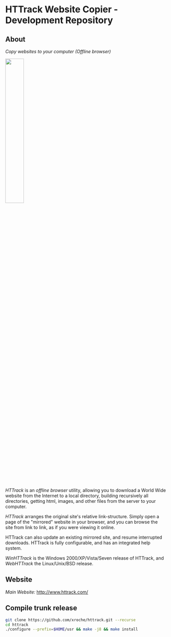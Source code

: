 # HTTrack Website Copier - Development Repository

## About
_Copy websites to your computer (Offline browser)_

<img src="http://www.httrack.com/htsw/screenshot_w1.jpg" width="34%">

*HTTrack* is an _offline browser_ utility, allowing you to download a World Wide website from the Internet to a local directory, building recursively all directories, getting html, images, and other files from the server to your computer.
 
*HTTrack* arranges the original site's relative link-structure. Simply open a page of the "mirrored" website in your browser, and you can browse the site from link to link, as if you were viewing it online.

HTTrack can also update an existing mirrored site, and resume interrupted downloads. HTTrack is fully configurable, and has an integrated help system.

*WinHTTrack* is the Windows 2000/XP/Vista/Seven release of HTTrack, and *WebHTTrack* the Linux/Unix/BSD release. 

## Website

*Main Website:*
http://www.httrack.com/

## Compile trunk release
```sh
git clone https://github.com/xroche/httrack.git --recurse
cd httrack
./configure --prefix=$HOME/usr && make -j8 && make install
```
